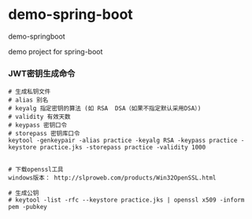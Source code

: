 # demo-spring-boot
demo-springboot

demo project for spring-boot

### JWT密钥生成命令
```
# 生成私钥文件
# alias 别名
# keyalg 指定密钥的算法 (如 RSA  DSA（如果不指定默认采用DSA）)
# validity 有效天数
# keypass 密钥口令
# storepass 密钥库口令
keytool -genkeypair -alias practice -keyalg RSA -keypass practice -keystore practice.jks -storepass practice -validity 1000


# 下载openssl工具
windows版本： http://slproweb.com/products/Win32OpenSSL.html

# 生成公钥
# keytool -list -rfc --keystore practice.jks | openssl x509 -inform pem -pubkey

```